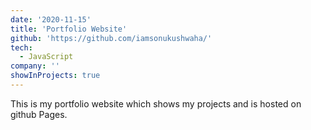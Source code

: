 ```yaml
---
date: '2020-11-15'
title: 'Portfolio Website'
github: 'https://github.com/iamsonukushwaha/'
tech:
  - JavaScript
company: ''
showInProjects: true
---
```


This is my portfolio website which shows my projects and is hosted on github Pages.
